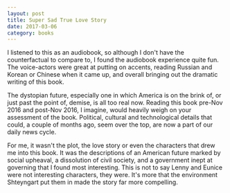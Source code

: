```yaml
---
layout: post
title: Super Sad True Love Story 
date: 2017-03-06
category: books
---
```


I listened to this as an audiobook, so although I don't have the counterfactual to compare to, I found the audiobook experience quite fun. The voice-actors were great at putting on accents, reading Russian and Korean or Chinese when it came up, and overall bringing out the dramatic writing of this book. 

The dystopian future, especially one in which America is on the brink of, or just past the point of, demise, is all too real now. Reading this book pre-Nov 2016 and post-Nov 2016, I imagine, would heavily weigh on your assessment of the book. Political, cultural and technological details that could, a couple of months ago, seem over the top, are now a part of our daily news cycle. 

For me, it wasn't the plot, the love story or even the characters that drew me into this book. It was the descriptions of an American future marked by social upheaval, a dissolution of civil society, and a government inept at governing that I found most interesting. This is not to say Lenny and Eunice were not interesting characters, they were. It's more that the environment Shteyngart put them in made the story far more compelling.